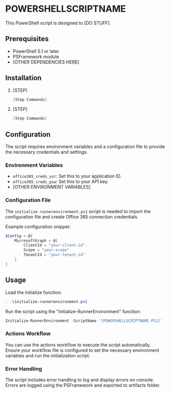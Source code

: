 # POWERSHELLSCRIPTNAME

This PowerShell script is designed to [DO STUFF].

## Prerequisites

- PowerShell 5.1 or later
- PSFramework module
- [OTHER DEPENDENCIES HERE]

## Installation

1. [STEP]

    ```powershell
    [Step Commands]
    ```

2. [STEP]

    ```powershell
    [Step Commands]
    ```

## Configuration

The script requires environment variables and a configuration file to provide the necessary credentials and settings.

### Environment Variables

- `office365_creds_usr`: Set this to your application ID.
- `office365_creds_psw`: Set this to your API key.
- [OTHER ENVIRONMENT VARIABLES]

### Configuration File

The `initialize-runnerenvironment.ps1` script is needed to import the configuration file and create Office 365 connection credentials.

Example configuration snippet:

```powershell
$Config = @{
    MicrosoftGraph = @{
        ClientId = "your-client-id"
        Scope = "your-scope"
        TenantId = "your-tenant-id"
    }
}
```

## Usage
Load the initialize function:
```powershell
. .\initialize-runnerenvironment.ps1
```
    
Run the script using the "Initialize-RunnerEnvironment" function:
```powershell
Initialize-RunnerEnvironment -ScriptName '[POWERSHELLSCRIPTNAME.PS1]' -FunctionsPath '[POWERSHELL FUNCTION FOLDER PATH]' -Runscript
```

### Actions Workflow
You can use the actions workflow to execute the script automatically. Ensure your workflow file is configured to set the necessary environment variables and run the initialization script.

### Error Handling
The script includes error handling to log and display errors on console. Errors are logged using the PSFramework and exported to artifacts folder.